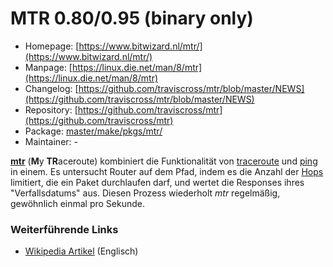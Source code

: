 # MTR 0.80/0.95 (binary only)
 - Homepage: [https://www.bitwizard.nl/mtr/](https://www.bitwizard.nl/mtr/)
 - Manpage: [https://linux.die.net/man/8/mtr](https://linux.die.net/man/8/mtr)
 - Changelog: [https://github.com/traviscross/mtr/blob/master/NEWS](https://github.com/traviscross/mtr/blob/master/NEWS)
 - Repository: [https://github.com/traviscross/mtr](https://github.com/traviscross/mtr)
 - Package: [master/make/pkgs/mtr/](https://github.com/Freetz-NG/freetz-ng/tree/master/make/pkgs/mtr/)
 - Maintainer: -

**[mtr](http://www.bitwizard.nl/mtr/)** (**M**y
**TR**aceroute) kombiniert die Funktionalität von
[traceroute](http://en.wikipedia.org/wiki/Traceroute)
und [ping](http://en.wikipedia.org/wiki/Ping) in
einem. Es untersucht Router auf dem Pfad, indem es die Anzahl der
[Hops](http://en.wikipedia.org/wiki/Hop_(telecommunications))
limitiert, die ein Paket durchlaufen darf, und wertet die Responses
ihres "Verfallsdatums" aus. Diesen Prozess wiederholt *mtr*
regelmäßig, gewöhnlich einmal pro Sekunde.

### Weiterführende Links

-   [Wikipedia Artikel](http://en.wikipedia.org/wiki/Mtr_(My_traceroute)) (Englisch)

